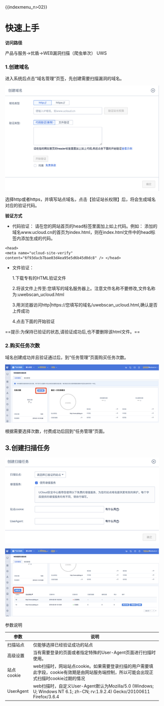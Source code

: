 {{indexmenu_n>02}}

# 快速上手

**访问路径**

产品与服务->优盾->WEB漏洞扫描（爬虫单次） UWS

### 1.创建域名

进入系统后点击“域名管理”页签，先创建需要扫描漏洞的域名。

![](/images/uws1.png)

选择http或者https，并填写站点域名，点击【验证站长权限】后，将会生成域名对应的验证代码。

**验证方式**

* 代码验证：
	请在您的网站首页的head标签里面加上如上代码。例如：
	添加的域名www.ucloud.cn的首页为index.html，则在index.html文件中的head标签内添加生成的代码。


```
<head>
<meta name="ucloud-site-verify"
content="6f93dacb7bae03d4ea95e5d6b45d0dc8" /> </head>
```

* 文件验证：

	1.下载专有的HTML验证文件

	2.将该文件上传至:您填写的域名服务器上。注意文件名称不要修改,文件名称为:uwebscan_ucloud.html

	3.用浏览器访问http|https://您填写的域名/uwebscan_ucloud.html,确认是否上传成功

	4.点击下面的开始验证

==提示:为保持已验证的状态,请验证成功后,也不要删除该html文件。==

### 2.购买任务次数

域名创建成功并且验证通过后，到“任务管理”页面购买任务次数。

![](/images/uws2.png)

根据需要选择次数，付费成功后回到“任务管理”页面。

## 3.创建扫描任务

![](/images/uws3.png)

![](/images/uws4.png)

参数说明

| 参数        | 说明        |
| --- | --- |
| 扫描站点 | 仅能够选择已经验证成功的站点         |
| 高级设置 | 当有需要登录的页面或者指定特殊的User-Agent页面进行扫描时使用。|
| 站点cookie  | web扫描时，网站站点cookie。如果需要登录扫描的用户需要填此字段，cookie有效期是由网站服务端控制，所以可能会出现正式扫描时cookie过期的情况 |
| UserAgent | web扫描时，自定义User-Agent默认为Mozilla/5.0 (Windows; U; Windows NT 6.1; zh-CN; rv:1.9.2.4) Gecko/20100611 Firefox/3.6.4 |


